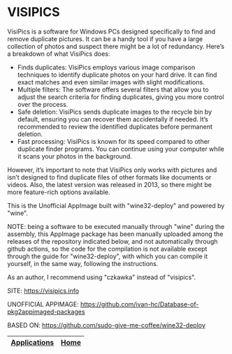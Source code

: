 # VISIPICS

 VisiPics is a software for Windows PCs designed specifically to find and remove duplicate pictures. It can be a handy tool if you have a large collection of photos and suspect there might be a lot of redundancy. Here’s a breakdown of what VisiPics does:

 - Finds duplicates: VisiPics employs various image comparison techniques to identify duplicate photos on your hard drive. It can find exact matches and even similar images with slight modifications.
 - Multiple filters: The software offers several filters that allow you to adjust the search criteria for finding duplicates, giving you more control over the process.
 - Safe deletion: VisiPics sends duplicate images to the recycle bin by default, ensuring you can recover them accidentally if needed. It’s recommended to review the identified duplicates before permanent deletion.
 - Fast processing: VisiPics is known for its speed compared to other duplicate finder programs. You can continue using your computer while it scans your photos in the background.

 However, it’s important to note that VisiPics only works with pictures and isn’t designed to find duplicate files of other formats like documents or videos. Also, the latest version was released in 2013, so there might be more feature-rich options available.

 This is the Unofficial AppImage built with "wine32-deploy" and powered by "wine".

 NOTE: being a software to be executed manually through "wine" during the assembly, this AppImage package has been manually uploaded among the releases of the repository indicated below, and not automatically through github actions, so the code for the compilation is not available except through the guide for "wine32-deploy", with which you can compile it yourself, in the same way, following the instructions.

 As an author, I recommend using "czkawka" instead of "visipics".

 SITE: https://visipics.info

 UNOFFICIAL APPIMAGE: https://github.com/ivan-hc/Database-of-pkg2appimaged-packages

 BASED ON: https://github.com/sudo-give-me-coffee/wine32-deploy

 | [Applications](https://portable-linux-apps.github.io/apps.html) | [Home](https://portable-linux-apps.github.io)
 | --- | --- |
